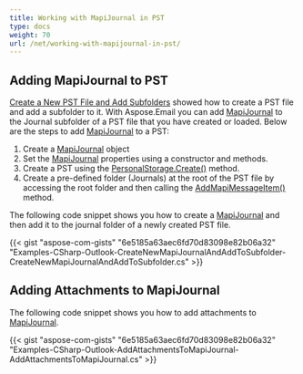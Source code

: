 ```yaml
---
title: Working with MapiJournal in PST
type: docs
weight: 70
url: /net/working-with-mapijournal-in-pst/
---
```



## **Adding MapiJournal to PST**
[Create a New PST File and Add Subfolders](/email/net/create-new-pst-file-and-add-subfolders/#creating-a-new-pst-file-and-add-subfolders) showed how to create a PST file and add a subfolder to it. With Aspose.Email you can add [MapiJournal](https://reference.aspose.com/email/net/aspose.email.mapi/mapijournal) to the Journal subfolder of a PST file that you have created or loaded. Below are the steps to add [MapiJournal](https://reference.aspose.com/email/net/aspose.email.mapi/mapijournal) to a PST:

1. Create a [MapiJournal](https://reference.aspose.com/email/net/aspose.email.mapi/mapijournal) object
1. Set the [MapiJournal](https://reference.aspose.com/email/net/aspose.email.mapi/mapijournal) properties using a constructor and methods.
1. Create a PST using the [PersonalStorage.Create()](https://reference.aspose.com/email/net/aspose.email.storage.pst/personalstorage/methods/create/index) method.
1. Create a pre-defined folder (Journals) at the root of the PST file by accessing the root folder and then calling the [AddMapiMessageItem()](https://reference.aspose.com/email/net/aspose.email.storage.pst/folderinfo/methods/addmapimessageitem) method.

The following code snippet shows you how to create a [MapiJournal](https://reference.aspose.com/email/net/aspose.email.mapi/mapijournal) and then add it to the journal folder of a newly created PST file.



{{< gist "aspose-com-gists" "6e5185a63aec6fd70d83098e82b06a32" "Examples-CSharp-Outlook-CreateNewMapiJournalAndAddToSubfolder-CreateNewMapiJournalAndAddToSubfolder.cs" >}}
## **Adding Attachments to MapiJournal**
The following code snippet shows you how to add attachments to [MapiJournal](https://reference.aspose.com/email/net/aspose.email.mapi/mapijournal).



{{< gist "aspose-com-gists" "6e5185a63aec6fd70d83098e82b06a32" "Examples-CSharp-Outlook-AddAttachmentsToMapiJournal-AddAttachmentsToMapiJournal.cs" >}}
